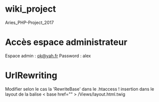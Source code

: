 # wiki_project
Aries_PHP-Project_2017

# Accès espace administrateur
Espace admin : ok@yah.fr
Password : alex

# UrlRewriting
Modifier selon le cas la 'RewriteBase' dans le .htaccess
! insertion dans le layout de la balise < base href="" > /Views/layout.html.twig
